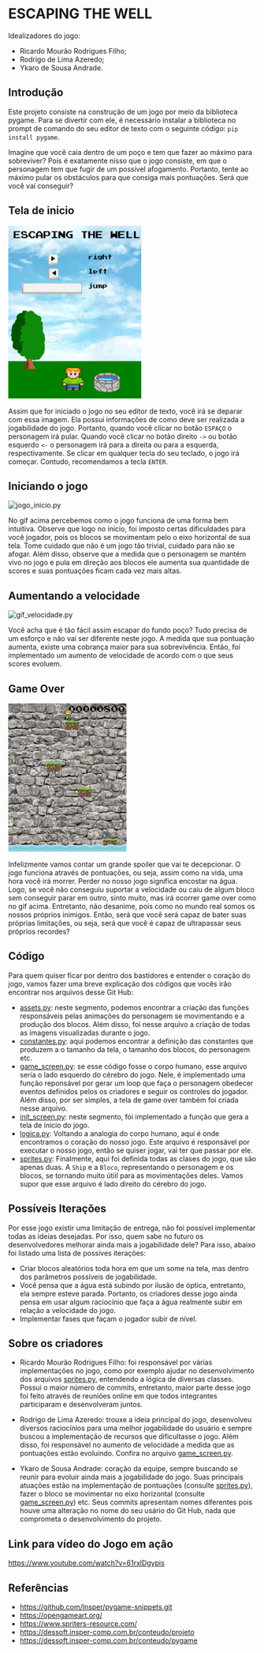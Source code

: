 # ESCAPING THE WELL

Idealizadores do jogo:

- Ricardo Mourão Rodrigues Filho;
- Rodrigo de Lima Azeredo;
- Ykaro de Sousa Andrade.

## Introdução

Este projeto consiste na construção de um jogo por meio da biblioteca pygame. Para se divertir com ele, é necessário instalar a biblioteca no prompt de comando do seu editor de texto com o seguinte código: `pip install pygame`. 

Imagine que você caia dentro de um poço e tem que fazer ao máximo para sobreviver? Pois é exatamente nisso que o jogo consiste, em que o personagem tem que fugir de um possível afogamento. Portanto, tente ao máximo pular os obstáculos para que consiga mais pontuações. Será que você vai conseguir?

## Tela de inicio

<img src="readme/tela_inicio.png" height="350" width="270" >

Assim que for iniciado o jogo no seu editor de texto, você irá se deparar com essa imagem. Ela possui informações de como deve ser realizada a jogabilidade do jogo. Portanto, quando você clicar no botão `ESPAÇO` o personagem irá pular. Quando você clicar no botão direito `->` ou botão esquerdo `<-` o personagem irá para a direita ou para a esquerda, respectivamente. Se clicar em qualquer tecla do seu teclado, o jogo irá começar. Contudo, recomendamos a tecla `ENTER`.

## Iniciando o jogo

![jogo_inicio.py](readme/jogo_inicio.gif)

No gif acima percebemos como o jogo funciona de uma forma bem intuitiva. Observe que logo no inicio, foi imposto certas dificuldades para você jogador, pois os blocos se movimentam pelo o eixo horizontal de sua tela. Tome cuidado que não é um jogo tão trivial, cuidado para não se afogar. Além disso, observe que a medida que o personagem se mantém vivo no jogo e pula em direção aos blocos ele aumenta sua quantidade de scores e suas pontuações ficam cada vez mais altas.

## Aumentando a velocidade

![gif_velocidade.py](readme/gif_velocidade.gif)

Você acha que é tão fácil assim escapar do fundo poço? Tudo precisa de um esforço e não vai ser diferente neste jogo. A medida que sua pontuação aumenta, existe uma cobrança maior para sua sobrevivência. Então, foi implementado um aumento de velocidade de acordo com o que seus scores evoluem.

## Game Over

![game_over.py](readme/game_over.gif)

Infelizmente vamos contar um grande spoiler que vai te decepcionar. O jogo funciona através de pontuações, ou seja, assim como na vida, uma hora você irá morrer. Perder no nosso jogo significa encostar na água. Logo, se você não conseguiu suportar a velocidade ou caiu de algum bloco sem conseguir parar em outro, sinto muito, mas irá ocorrer game over como no gif acima. Entretanto, não desanime, pois como no mundo real somos os nossos próprios inimigos. Então, será que você será capaz de bater suas próprias limitações, ou seja, será que você é capaz de ultrapassar seus próprios recordes?

## Código

Para quem quiser ficar por dentro dos bastidores e entender o coração do jogo, vamos fazer uma breve explicação dos códigos que vocês irão encontrar nos arquivos desse Git Hub:

- [assets.py](assets.py): neste segmento, podemos encontrar a criação das funções responsáveis pelas animações do personagem se movimentando e a produção dos blocos. Além disso, foi nesse arquivo a criação de todas as imagens visualizadas durante o jogo.
- [constantes.py](constantes.py): aqui podemos encontrar a definição das constantes que produzem a o tamanho da tela, o tamanho dos blocos, do personagem etc.
- [game_screen.py](game_screen.py): se esse código fosse o corpo humano, esse arquivo seria o lado esquerdo do cérebro do jogo. Nele, é implementado uma função reponsável por gerar um loop que faça o personagem obedecer eventos definidos pelos os criadores e seguir os controles do jogador. Além disso, por ser simples, a tela de game over também foi criada nesse arquivo.
- [init_screen.py](init_screen.py): neste segmento, foi implementado a função que gera a tela de inicio do jogo.
- [logica.py](logica.py): Voltando a analogia do corpo humano, aqui é onde encontramos o coração do nosso jogo. Este arquivo é responsável por executar o nosso jogo, então se quiser jogar, vai ter que passar por ele.
- [sprites.py](sprites.py): Finalmente, aqui foi definida todas as clases do jogo, que são apenas duas. A `Ship` e a `Bloco`, representando o personagem e os blocos, se tornando muito útiil para as movimentações deles. Vamos supor que esse arquivo é lado direito do cérebro do jogo.

## Possíveis Iterações

Por esse jogo existir uma limitação de entrega, não foi possível implementar todas as ideias desejadas. Por isso, quem sabe no futuro os desenvolvedores melhorar ainda mais a jogabilidade dele? Para isso, abaixo foi listado uma lista de possíves iterações:

- Criar blocos aleatórios toda hora em que um some na tela, mas dentro dos parâmetros possíveis de jogabilidade.
- Você pensa que a água está subindo por ilusão de óptica, entretanto, ela sempre esteve parada. Portanto, os criadores desse jogo ainda pensa em usar algum raciocínio que faça a água realmente subir em relação a velocidade do jogo. 
- Implementar fases que façam o jogador subir de nível.

## Sobre os criadores

- Ricardo Mourão Rodrigues Filho: foi responsável por várias implementações no jogo, como por exemplo ajudar no desenvolvimento dos arquivos [sprites.py](sprites.py), entendendo a lógica de diversas classes. Possui o maior número de commits, entretanto, maior parte desse jogo foi feito através de reuniões online em que todos integrantes participaram e desenvolveram juntos.

- Rodrigo de Lima Azeredo: trouxe a ideia principal do jogo, desenvolveu diversos raciocínios para uma melhor jogabilidade do usuário e sempre buscou a implementação de recursos que dificultasse o jogo. Além disso, foi responsável no aumento de velocidade a medida que as pontuações estão evoluindo. Confira no arquivo [game_screen.py](game_screen.py).

- Ykaro de Sousa Andrade: coração da equipe, sempre buscando se reunir para evoluir ainda mais a jogabilidade do jogo. Suas principais atuações estão na implementação de pontuações (consulte [sprites.py](sprites.py)), fazer o bloco se movimentar no eixo horizontal (consulte [game_screen.py](game_screen.py)) etc. Seus commits apresentam nomes diferentes pois houve uma alteração no nome do seu usário do Git Hub, nada que comprometa o desenvolvimento do projeto.

## Link para vídeo do Jogo em ação

https://www.youtube.com/watch?v=61rxlDgypis

## Referências

- https://github.com/Insper/pygame-snippets.git
- https://opengameart.org/
- https://www.spriters-resource.com/
- https://dessoft.insper-comp.com.br/conteudo/projeto
- https://dessoft.insper-comp.com.br/conteudo/pygame